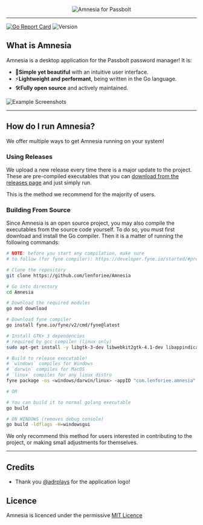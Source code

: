 <p align="center">
  <img src="https://github.com/lenforiee/Amnesia/raw/main/assets/logo_readme.png" alt="Amnesia for Passbolt" />
</p>
<hr>

[![Go Report Card](https://goreportcard.com/badge/github.com/lenforiee/Amnesia)](https://goreportcard.com/report/github.com/lenforiee/Amnesia)
![Version](https://img.shields.io/badge/Version-v0.1.0-blue)

## What is Amnesia

Amnesia is a desktop application for the Passbolt password manager! It is:

- 🚀**Simple yet beautiful** with an intuitive user interface.
- ⚡️**Lightweight and performant**, being written in the Go language.
- 🛠**Fully open source** and actively maintained.

![Example Screenshots](https://cdn.discordapp.com/attachments/769679895298310154/1098390339255025724/Untitled.png)

<hr>

## How do I run Amnesia?

We offer multiple ways to get Amnesia running on your system!

### Using Releases

We upload a new release every time there is a major update to the project. These are pre-compiled executables that you can [download from the releases page](https://github.com/lenforiee/Amnesia/releases) and just simply run.

This is the method we recommend for the majority of users.

### Building From Source

Since Amnesia is an open source project, you may also compile the executables from the source code yourself.
To do so, you must first download and install the Go compiler. Then it is a matter of running the following commands:

```sh
# NOTE: before you start any compilation, make sure 
# to follow (for fyne compiler): https://developer.fyne.io/started/#prerequisites 

# Clone the repository
git clone https://github.com/lenforiee/Amnesia

# Go into directory
cd Amnesia

# Download the required modules
go mod download

# Download fyne compiler
go install fyne.io/fyne/v2/cmd/fyne@latest

# Install GTK+ 3 dependencies
# required by gcc compiler (linux only)
sudo apt-get install -y libgtk-3-dev libwebkit2gtk-4.1-dev libappindicator3-dev librsvg2-dev patchelf

# Build to release executable!
# `windows` compiles for Windows
# `darwin` compiles for MacOS
# `linux` compiles for any linux distro
fyne package -os <windows/darwin/linux> -appID "com.lenforiee.amnesia" -icon "assets/logo.png" -name "amnesia" -release

# OR 

# You can build it to normal golang executable
go build

# ON WINDOWS (removes debug console)
go build -ldflags -H=windowsgui
```

We only recommend this method for users interested in contributing to the project, or making small adjustments for themselves.

<hr>

## Credits

- Thank you [@adrplays](https://github.com/adrplays) for the application logo!

## Licence

Amnesia is licenced under the permissive [MIT Licence](https://github.com/lenforiee/Amnesia/blob/main/LICENSE)
